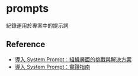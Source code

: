 # prompts
紀錄運用於專案中的提示詞

## Reference
- [導入 System Prompt：組織層面的挑戰與解決方案](https://ithelp.ithome.com.tw/articles/10390075)
- [導入 System Prompt：實踐指南](https://ithelp.ithome.com.tw/articles/10391119)
